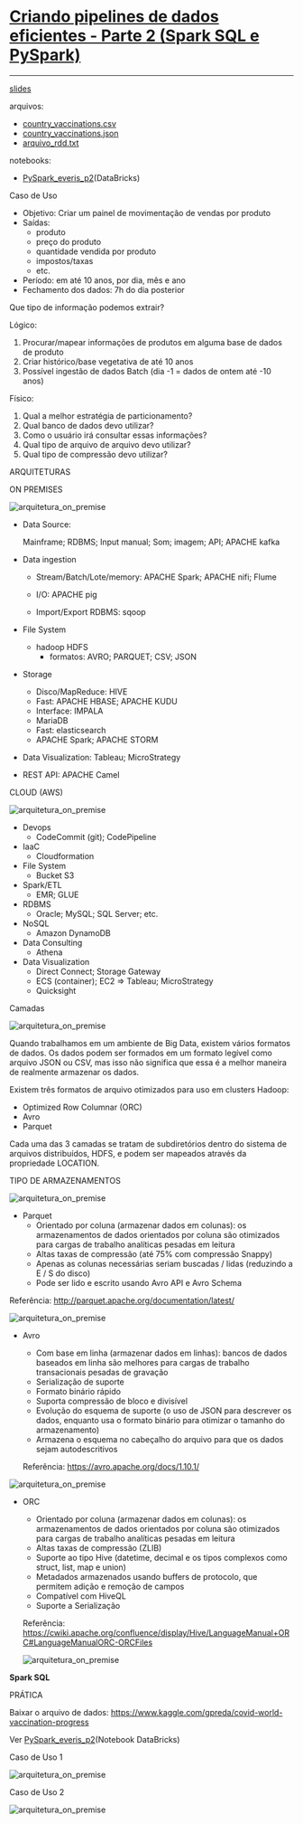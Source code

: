 # **<u>Criando pipelines de dados eficientes - Parte 2 (Spark SQL e PySpark)</u>**

------

[slides](./slides/slides_live_10.pdf)

arquivos:

- [country_vaccinations.csv](./arquivos/country_vaccinations.csv)
- [country_vaccinations.json](./arquivos/country_vaccinations.json)
- [arquivo_rdd.txt](./arquivos/arquivo_rdd.txt)

notebooks:

- [PySpark_everis_p2](./arquivos/PySpark_everis_p2.ipynb)(DataBricks)

  

Caso de Uso

- Objetivo: Criar um painel de movimentação de vendas por produto
- Saídas:
  - produto
  - preço do produto
  - quantidade vendida por produto
  - impostos/taxas
  - etc.
- Período: em até 10 anos, por dia, mês e ano
- Fechamento dos dados: 7h do dia posterior



Que tipo de informação podemos extrair?

Lógico:

1. Procurar/mapear informações de produtos em alguma base de dados de produto
2. Criar histórico/base vegetativa de até 10 anos
3. Possível ingestão de dados Batch (dia -1 = dados de ontem até -10 anos)

Físico:

1. Qual a melhor estratégia de particionamento?
2. Qual banco de dados devo utilizar?
3. Como o usuário irá consultar essas informações?
4. Qual tipo de arquivo de arquivo devo utilizar?
5. Qual tipo de compressão devo utilizar?



ARQUITETURAS

ON PREMISES

![arquitetura_on_premise](./img/arquitetura_on_premise.png)

- Data Source:

  Mainframe; RDBMS; Input manual; Som; imagem; API; APACHE kafka

- Data ingestion

  - Stream/Batch/Lote/memory: APACHE Spark; APACHE nifi; Flume

  - I/O: APACHE pig
  - Import/Export RDBMS: sqoop

- File System
  - hadoop HDFS
    - formatos: AVRO; PARQUET; CSV; JSON
- Storage
  - Disco/MapReduce: HIVE
  - Fast: APACHE HBASE; APACHE KUDU
  - Interface: IMPALA
  - MariaDB
  - Fast: elasticsearch
  - APACHE Spark; APACHE STORM
- Data Visualization: Tableau; MicroStrategy
- REST API: APACHE Camel

CLOUD (AWS)

![arquitetura_on_premise](./img/arquitetura_cloud_aws.png)

- Devops
  - CodeCommit (git); CodePipeline
- IaaC
  - Cloudformation
- File System
  - Bucket S3
- Spark/ETL
  - EMR; GLUE
- RDBMS
  - Oracle; MySQL; SQL Server; etc.
- NoSQL
  - Amazon DynamoDB
- Data Consulting
  - Athena
- Data Visualization
  - Direct Connect;  Storage Gateway
  - ECS (container); EC2 => Tableau; MicroStrategy
  - Quicksight



Camadas

![arquitetura_on_premise](./img/camadas.png)

Quando trabalhamos em um ambiente de Big Data, existem vários formatos de dados. Os dados podem ser formados em um formato legível como arquivo JSON ou CSV, mas isso não significa que essa é a melhor maneira de realmente armazenar os dados.

Existem três formatos de arquivo otimizados para uso em clusters Hadoop:

- Optimized Row Columnar (ORC)
- Avro
- Parquet

Cada uma das 3 camadas se tratam de subdiretórios dentro do sistema de arquivos distribuídos, HDFS, e podem ser mapeados através da propriedade LOCATION.



TIPO DE ARMAZENAMENTOS

![arquitetura_on_premise](./img/tipos_armazenamento.png)

- Parquet
  - Orientado por coluna (armazenar dados em colunas): os armazenamentos de dados orientados por coluna são otimizados para cargas de trabalho analíticas pesadas em leitura
  - Altas taxas de compressão (até 75% com compressão Snappy)
  - Apenas as colunas necessárias seriam buscadas / lidas (reduzindo a E / S do disco)
  - Pode ser lido e escrito usando Avro API e Avro Schema

Referência: http://parquet.apache.org/documentation/latest/

![arquitetura_on_premise](./img/formato_parquet.png)

- Avro

  - Com base em linha (armazenar dados em linhas): bancos de dados baseados em linha são melhores para cargas de trabalho transacionais pesadas de gravação
  - Serialização de suporte
  - Formato binário rápido
  - Suporta compressão de bloco e divisível
  - Evolução do esquema de suporte (o uso de JSON para descrever os dados, enquanto usa o formato binário para otimizar o tamanho do armazenamento)
  - Armazena o esquema no cabeçalho do arquivo para que os dados sejam autodescritivos

  Referência: https://avro.apache.org/docs/1.10.1/

![arquitetura_on_premise](./img/formato_avro.png)

- ORC

  - Orientado por coluna (armazenar dados em colunas): os armazenamentos de dados orientados por coluna são otimizados para cargas de trabalho analíticas pesadas em leitura
  - Altas taxas de compressão (ZLIB)
  - Suporte ao tipo Hive (datetime, decimal e os tipos complexos como struct, list, map e union)
  - Metadados armazenados usando buffers de protocolo, que permitem adição e remoção de campos
  - Compatível com HiveQL
  - Suporte a Serialização

  Referência: https://cwiki.apache.org/confluence/display/Hive/LanguageManual+ORC#LanguageManualORC-ORCFiles

  ![arquitetura_on_premise](./img/formato_orc.png)



**Spark SQL**



PRÁTICA

Baixar o arquivo  de dados: https://www.kaggle.com/gpreda/covid-world-vaccination-progress

Ver [PySpark_everis_p2](./arquivos/PySpark_everis_p2.ipynb)(Notebook DataBricks)



Caso de Uso 1

![arquitetura_on_premise](./img/caso_uso_1.png)

Caso de Uso 2

![arquitetura_on_premise](./img/caso_uso_2.png)